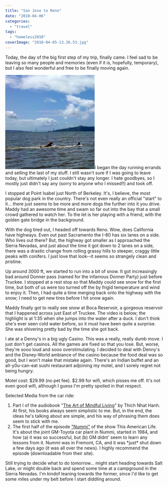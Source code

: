 ```yaml
---
title: "San Jose to Reno"
date: "2010-04-06"
categories:
  - "travel"
tags:
  - "homeless2010"
coverImage: "2010-04-05-13.36.53.jpg"
---
```


Today, the day of the big first step of my trip, finally came. I feel sad to be leaving so many people and memories (even if it is, hopefully, temporary), but I also feel wonderful and free to be finally moving again.

[![](images/2010-04-05-13.36.53-285x300.jpg)](/wp-content/uploads/2010/04/2010-04-05-13.36.53.jpg)I began the day running errands and selling the last of my stuff. I still wasn't sure if I was going to leave today, but ultimately I just couldn't stay any longer. I hate goodbyes, so I mostly just didn't say any (sorry to anyone who I missed!!) and took off.

I stopped at Point Isabel just North of Berkeley. It's, I believe, the most popular dog park in the country. There's not even really an official "start" to it... there just seems to be more and more dogs the further into it you drive. Maddy had an awesome time and swam so far out into the bay that a small crowd gathered to watch her. To the let is her playing with a friend, with the golden gate bridge in the background.

With the dog tired out, I headed off towards Reno. Wow, does California have highways. Even out past Sacramento the I-80 has six lanes on a side. Who lives out there? But, the highway got smaller as I approached the Sierra Nevadas, and just about the time it got down to 2 lanes on a side, there was a drastic change from rolling grassy hills to steeper, craggy little peaks with conifers. I just love that look--it seems so strangely clean and pristine.

Up around 3000 ft, we started to run into a bit of snow. It got increasingly bad around Donner pass (named for the infamous Donner Party) just before Truckee. I stopped at a rest stop so that Maddy could see snow for the first time, but both of us were too turned off the by frigid temperature and wind to enjoy it. Then, I had quite a time merging back onto the highway with the snow; I need to get new tires before I hit snow again.

Maddy finally got to really see snow at Boca Reservoir, a gorgeous reservoir that I happened across just East of Truckee. The video is below; the highlight is at 1:35 when she jumps into the water after a duck. I don't think she's ever seen cold water before, so it must have been quite a surprise. She was shivering pretty bad by the time she got back.

I ate at a Denny's in a big ugly Casino. This was a really, really dumb move. I just don't get casinos. All the games are fixed so that you lose. But, worse, they're sooo loud and sooo overstimulating. I decided to deal with Denny's and the Disney-World ambiance of the casino because the food deal was so good, but I won't make that mistake again. There's an Indian buffet and an all-y0u-can-eat sushi restaurant adjoining my motel, and I sorely regret not being hungry.

Motel cost: $29.99 (no pet fee). $2.99 for wifi, which pisses me off. It's not even good wifi, although I guess I'm pretty spoiled in that respect.

Selected Media from the car ride:

1. Part I of the audiobook "[The Art of Mindful Living](http://www.amazon.com/Art-Mindful-Living-Compassion-Nonfiction/dp/1615877436/ref=sr_1_1?ie=UTF8&s=books&qid=1270527976&sr=8-1)" by Thich Nhat Hanh. At first, his books always seem simplistic to me. But, in the end, the ideas he's talking about are simple, and his way of phrasing them does seem to stick with me.
2. The first half of the episode ["Nummi"](http://www.thisamericanlife.org/radio-archives/episode/403/nummi) of the show This American Life. It's about the joint GM-Toyota car plant in Nummi, started in 1984, and how (a) it was so successful, but (b) GM didnt' seem to learn any lessons from it. Nummi was in Fremont, CA, and it was \*just\* shut down a few days ago (it was all over the news). I highly recommend the episode (downloadable from their site).

Still trying to decide what to do tomorrow... might start heading towards Salt Lake, or might double back and spend some time at a campground in the Sierra Nevadas. I'm kindof leaning towards the former, since I'd like to get some miles under my belt before I start diddling around.
